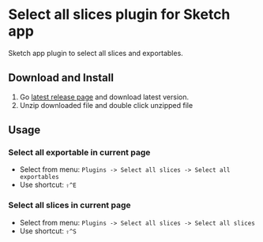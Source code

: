 # Select all slices plugin for Sketch app

Sketch app plugin to select all slices and exportables.

## Download and Install

1. Go [latest release page](https://github.com/chibatching/select_all_slices/releases/latest) and download latest version.
2. Unzip downloaded file and double click unzipped file

## Usage

### Select all exportable in current page

- Select from menu: `Plugins -> Select all slices -> Select all exportables`
- Use shortcut: `⇧^E`

### Select all slices in current page

- Select from menu: `Plugins -> Select all slices -> Select all slices`
- Use shortcut: `⇧^S`
